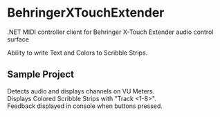 # BehringerXTouchExtender
.NET MIDI controller client for Behringer X-Touch Extender audio control surface

Ability to write Text and Colors to Scribble Strips. 

## Sample Project
Detects audio and displays channels on VU Meters.  
Displays Colored Scribble Strips with "Track <1-8>".  
Feedback displayed in console when buttons pressed. 
